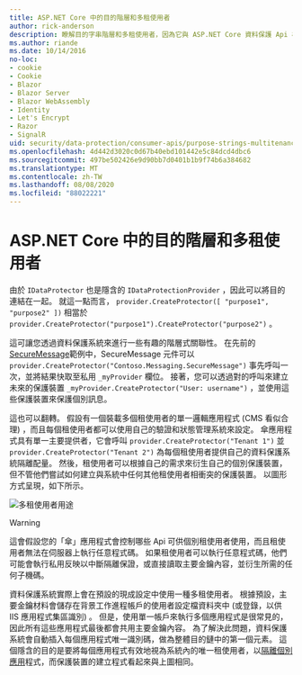 ```yaml
---
title: ASP.NET Core 中的目的階層和多租使用者
author: rick-anderson
description: 瞭解目的字串階層和多租使用者，因為它與 ASP.NET Core 資料保護 Api 相關。
ms.author: riande
ms.date: 10/14/2016
no-loc:
- cookie
- Cookie
- Blazor
- Blazor Server
- Blazor WebAssembly
- Identity
- Let's Encrypt
- Razor
- SignalR
uid: security/data-protection/consumer-apis/purpose-strings-multitenancy
ms.openlocfilehash: 4d442d3020c0d67b40ebd101442e5c84dcd4dbc6
ms.sourcegitcommit: 497be502426e9d90bb7d0401b1b9f74b6a384682
ms.translationtype: MT
ms.contentlocale: zh-TW
ms.lasthandoff: 08/08/2020
ms.locfileid: "88022221"
---
```

# <a name="purpose-hierarchy-and-multi-tenancy-in-aspnet-core"></a>ASP.NET Core 中的目的階層和多租使用者

由於 `IDataProtector` 也是隱含的 `IDataProtectionProvider` ，因此可以將目的連結在一起。 就這一點而言， `provider.CreateProtector([ "purpose1", "purpose2" ])` 相當於 `provider.CreateProtector("purpose1").CreateProtector("purpose2")` 。

這可讓您透過資料保護系統來進行一些有趣的階層式關聯性。 在先前的[SecureMessage](xref:security/data-protection/consumer-apis/purpose-strings#data-protection-contoso-purpose)範例中，SecureMessage 元件可以 `provider.CreateProtector("Contoso.Messaging.SecureMessage")` 事先呼叫一次，並將結果快取至私用 `_myProvider` 欄位。 接著，您可以透過對的呼叫來建立未來的保護裝置 `_myProvider.CreateProtector("User: username")` ，並使用這些保護裝置來保護個別訊息。

這也可以翻轉。 假設有一個裝載多個租使用者的單一邏輯應用程式 (CMS 看似合理) ，而且每個租使用者都可以使用自己的驗證和狀態管理系統來設定。 傘應用程式具有單一主要提供者，它會呼叫 `provider.CreateProtector("Tenant 1")` 並 `provider.CreateProtector("Tenant 2")` 為每個租使用者提供自己的資料保護系統隔離配量。 然後，租使用者可以根據自己的需求來衍生自己的個別保護裝置，但不管他們嘗試如何建立與系統中任何其他租使用者相衝突的保護裝置。 以圖形方式呈現，如下所示。

![多租使用者用途](purpose-strings-multitenancy/_static/purposes-multi-tenancy.png)

>[!WARNING]
> 這會假設您的「傘」應用程式會控制哪些 Api 可供個別租使用者使用，而且租使用者無法在伺服器上執行任意程式碼。 如果租使用者可以執行任意程式碼，他們可能會執行私用反映以中斷隔離保證，或直接讀取主要金鑰內容，並衍生所需的任何子機碼。

資料保護系統實際上會在預設的現成設定中使用一種多租使用者。 根據預設，主要金鑰材料會儲存在背景工作進程帳戶的使用者設定檔資料夾中 (或登錄，以供 IIS 應用程式集區識別) 。 但是，使用單一帳戶來執行多個應用程式是很常見的，因此所有這些應用程式最後都會共用主要金鑰內容。 為了解決此問題，資料保護系統會自動插入每個應用程式唯一識別碼，做為整體目的鏈中的第一個元素。 這個隱含的目的是要將每個應用程式有效地視為系統內的唯一租使用者，以[隔離個別應用](xref:security/data-protection/configuration/overview#per-application-isolation)程式，而保護裝置的建立程式看起來與上圖相同。
